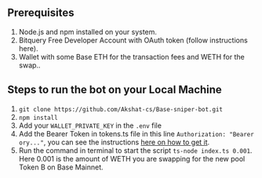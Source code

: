 ## Prerequisites
1. Node.js and npm installed on your system.
2. Bitquery Free Developer Account with OAuth token (follow instructions here).
3. Wallet with some Base ETH for the transaction fees and WETH for the swap..

## Steps to run the bot on your Local Machine
1. `git clone https://github.com/Akshat-cs/Base-sniper-bot.git`
2. `npm install`
3. Add your `WALLET_PRIVATE_KEY` in the `.env` file
4. Add the Bearer Token in tokens.ts file in this line `Authorization: "Bearer ory..."`, you can see the instructions [here on how to get it](https://docs.bitquery.io/docs/authorisation/how-to-generate/). 
5. Run the command in terminal to start the script `ts-node index.ts 0.001`. Here 0.001 is the amount of WETH you are swapping for the new pool Token B on Base Mainnet.
